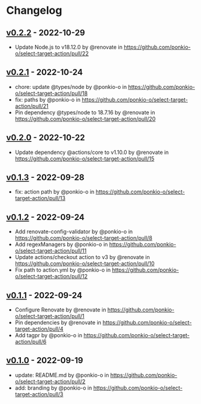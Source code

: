 # Changelog

## [v0.2.2](https://github.com/ponkio-o/select-target-action/compare/v0.2.1...v0.2.2) - 2022-10-29
- Update Node.js to v18.12.0 by @renovate in https://github.com/ponkio-o/select-target-action/pull/22

## [v0.2.1](https://github.com/ponkio-o/select-target-action/compare/v0.2.0...v0.2.1) - 2022-10-24
- chore: update @types/node by @ponkio-o in https://github.com/ponkio-o/select-target-action/pull/18
- fix: paths by @ponkio-o in https://github.com/ponkio-o/select-target-action/pull/21
- Pin dependency @types/node to 18.7.16 by @renovate in https://github.com/ponkio-o/select-target-action/pull/20

## [v0.2.0](https://github.com/ponkio-o/select-target-action/compare/v0.1.3...v0.2.0) - 2022-10-22
- Update dependency @actions/core to v1.10.0 by @renovate in https://github.com/ponkio-o/select-target-action/pull/15

## [v0.1.3](https://github.com/ponkio-o/select-target-action/compare/v0.1.2...v0.1.3) - 2022-09-28
- fix: action path by @ponkio-o in https://github.com/ponkio-o/select-target-action/pull/13

## [v0.1.2](https://github.com/ponkio-o/select-target-action/compare/v0.1.1...v0.1.2) - 2022-09-24
- Add renovate-config-validator by @ponkio-o in https://github.com/ponkio-o/select-target-action/pull/8
- Add regexManagers by @ponkio-o in https://github.com/ponkio-o/select-target-action/pull/11
- Update actions/checkout action to v3 by @renovate in https://github.com/ponkio-o/select-target-action/pull/10
- Fix path to action.yml by @ponkio-o in https://github.com/ponkio-o/select-target-action/pull/12

## [v0.1.1](https://github.com/ponkio-o/select-target-action/compare/v0.1.0...v0.1.1) - 2022-09-24
- Configure Renovate by @renovate in https://github.com/ponkio-o/select-target-action/pull/1
- Pin dependencies by @renovate in https://github.com/ponkio-o/select-target-action/pull/4
- Add tagpr by @ponkio-o in https://github.com/ponkio-o/select-target-action/pull/6

## [v0.1.0](https://github.com/ponkio-o/select-target-action/commits/v0.1.0) - 2022-09-19
- update: README.md by @ponkio-o in https://github.com/ponkio-o/select-target-action/pull/2
- add: branding by @ponkio-o in https://github.com/ponkio-o/select-target-action/pull/3
